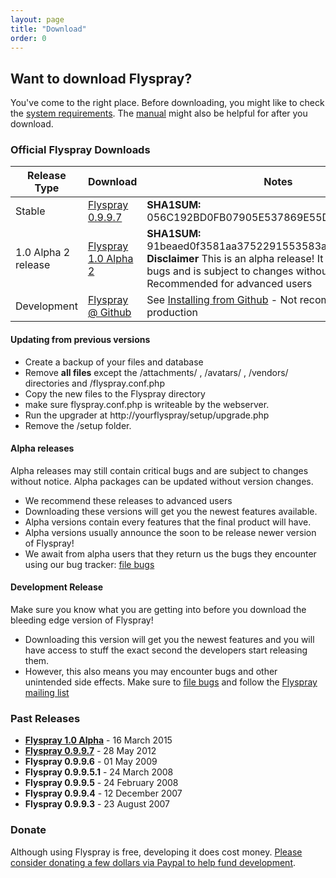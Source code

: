 ```yaml
---
layout: page
title: "Download"
order: 0
---
```


## Want to download Flyspray? 

You've come to the right place. Before downloading, you might like to check the [system requirements]({{baseurl}}/docs/requirements). The [manual]({{baseurl}}/manual) might also be helpful for after you download.

### Official Flyspray Downloads

<table class="table">
<thead>
	<tr>
		<th>Release Type</th>
		<th>Download</th>
		<th>Notes</th>
	</tr>
</thead>
<tbody>
	<tr>
		<td>Stable</td>
		<td><a href="http://flyspray.org/packed/flyspray-0.9.9.7.zip">Flyspray 0.9.9.7</a></td>
		<td><strong>SHA1SUM:</strong> 056C192BD0FB07905E537869E55D4298D384D6C9 </td>
	</tr>
	<tr>
		<td>1.0 Alpha 2 release</td>
		<td><a href="http://flyspray.org/packed/flyspray-1.0.alpha2.zip">Flyspray 1.0 Alpha 2</a></td>
		<td><strong>SHA1SUM:</strong> 91beaed0f3581aa3752291553583a37b071d642f <br/><strong>Disclaimer</strong> This is an alpha release! It may still contain bugs and is subject to changes without notice. Recommended for advanced users</td>
	</tr>
	<tr>
		<td>Development</td>
		<td><a href="https://github.com/flyspray/flyspray">Flyspray @ Github</a></td>
		<td> See <a href="/manual/devel_version">Installing from Github</a> - Not recommended for production</td>
	</tr>
</tbody>
</table>

#### Updating from previous versions 

  * Create a backup of your files and database
  * Remove **all files** except the /attachments/ , /avatars/ , /vendors/ directories and /flyspray.conf.php
  * Copy the new files to the Flyspray directory
  * make sure flyspray.conf.php is writeable by the webserver.
  * Run the upgrader at http://yourflyspray/setup/upgrade.php
  * Remove the /setup folder.


#### Alpha releases

Alpha releases may still contain critical bugs and are subject to changes without notice. Alpha packages can be updated without version changes.

* We recommend these releases to advanced users
* Downloading these versions will get you the newest features available.
* Alpha versions contain every features that the final product will have.
* Alpha versions usually announce the soon to be release newer version of Flyspray!
* We await from alpha users that they return us the bugs they encounter using our bug tracker: [file bugs](http://bugs.flyspray.org)


#### Development Release

Make sure you know what you are getting into before you download the bleeding edge version of Flyspray!

* Downloading this version will get you the newest features and you will have access to stuff the exact second the developers start releasing them.
* However, this also means you may encounter bugs and other unintended side effects. Make sure to [file bugs](http://bugs.flyspray.org) and follow the [Flyspray mailing list]({{baseurl}}/community/mailing-list)
 

### Past Releases
 *  **[Flyspray 1.0 Alpha](http://flyspray.org/packed/flyspray-1.0.alpha.zip)** - 16 March 2015
 *  **[Flyspray 0.9.9.7](http://flyspray.org/packed/flyspray-0.9.9.7.zip)** - 28 May 2012
 *  **Flyspray 0.9.9.6** - 01 May 2009
 *  **Flyspray 0.9.9.5.1** - 24 March 2008
 *  **Flyspray 0.9.9.5** - 24 February 2008
 *  **Flyspray 0.9.9.4** - 12 December 2007
 *  **Flyspray 0.9.9.3** - 23 August 2007

### Donate
Although using Flyspray is free, developing it does cost money. [Please consider donating a few dollars via Paypal to help fund development](https://www.paypal.com/xclick/business=connect@thevelozgroup.com&amp;item_name=Flyspray+Donation&amp;no_shipping=1&amp;no_note=1&amp;tax=0).
